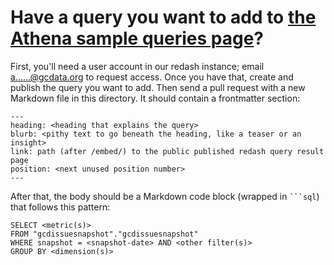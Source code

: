 # Have a query you want to add to [the Athena sample queries page](https://www.gcdata.org/athena-samples)?

First, you'll need a user account in our redash instance; email <a href="https://mailhide.io/e/T8xal" onclick="mailhidepopup=window.open('https://mailhide.io/e/T8xal','mailhidepopup','width=580,height=635'); return false;">a......@gcdata.org</a> to request access.
Once you have that, create and publish the query you want to add.
Then send a pull request with a new Markdown file in this directory. It should contain a frontmatter section:
```
---
heading: <heading that explains the query>
blurb: <pithy text to go beneath the heading, like a teaser or an insight>
link: path (after /embed/) to the public published redash query result page
position: <next unused position number>
---
```

After that, the body should be a Markdown code block (wrapped in <code>```sql</code>) that follows this pattern: 
```
SELECT <metric(s)>
FROM "gcdissuesnapshot"."gcdissuesnapshot"
WHERE snapshot = <snapshot-date> AND <other filter(s)>
GROUP BY <dimension(s)>
```
